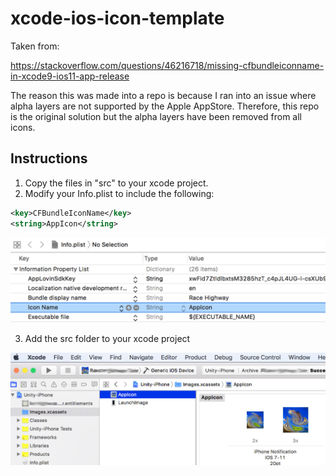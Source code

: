 # xcode-ios-icon-template

Taken from:

https://stackoverflow.com/questions/46216718/missing-cfbundleiconname-in-xcode9-ios11-app-release

The reason this was made into a repo is because I ran into an issue where alpha layers are not supported by the Apple AppStore. Therefore, this repo is the original solution but the alpha layers have been removed from all icons.

## Instructions

1. Copy the files in "src" to your xcode project.
2. Modify your Info.plist to include the following:

```xml
<key>CFBundleIconName</key>
<string>AppIcon</string>
```

![img1](./img1.png)

3. Add the src folder to your xcode project

![img2](./img2.jpg)
